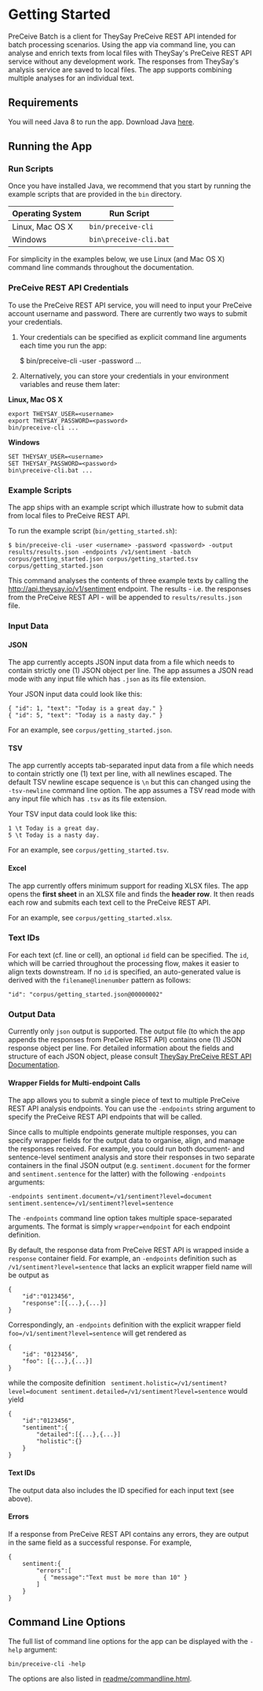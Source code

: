 # Getting Started

PreCeive Batch is a client for TheySay PreCeive REST API intended for batch processing scenarios.
Using the app via command line, you can analyse and enrich texts from local files with TheySay's PreCeive REST API service without any development work.
The responses from TheySay's analysis service are saved to local files. The app supports combining multiple analyses for an individual text.

## Requirements

You will need Java 8 to run the app.
Download Java [here](https://java.com/en/download/).

## Running the App

### Run Scripts

Once you have installed Java, we recommend that you start by running the example scripts that are provided in the ```bin``` directory.

| Operating System    | Run Script                  |
|---------------------|-----------------------------|
| Linux, Mac OS X     | ```bin/preceive-cli```      |
| Windows             | ```bin\preceive-cli.bat```  |

For simplicity in the examples below, we use Linux (and Mac OS X) command line commands throughout the documentation.

### PreCeive REST API Credentials

To use the PreCeive REST API service, you will need to input your PreCeive account username and password.
There are currently two ways to submit your credentials.

1) Your credentials can be specified as explicit command line arguments each time you run the app:

	$ bin/preceive-cli -user <username> -password <password> ...

2) Alternatively, you can store your credentials in your environment variables and reuse them later:

**Linux, Mac OS X**

	export THEYSAY_USER=<username>
	export THEYSAY_PASSWORD=<password>
	bin/preceive-cli ...

**Windows**

	SET THEYSAY_USER=<username>
	SET THEYSAY_PASSWORD=<password>
	bin\preceive-cli.bat ...

### Example Scripts

The app ships with an example script which illustrate how to submit data from local files to PreCeive REST API.

To run the example script (```bin/getting_started.sh```):

	$ bin/preceive-cli -user <username> -password <password> -output results/results.json -endpoints /v1/sentiment -batch corpus/getting_started.json corpus/getting_started.tsv corpus/getting_started.json

This command analyses the contents of three example texts by calling the http://api.theysay.io/v1/sentiment endpoint.
The results - i.e. the responses from the PreCeive REST API - will be appended to ```results/results.json``` file.

### Input Data

#### JSON

The app currently accepts JSON input data from a file which needs to contain strictly one (1) JSON object per line.
The app assumes a JSON read mode with any input file which has ```.json``` as its file extension.

Your JSON input data could look like this:

	{ "id": 1, "text": "Today is a great day." }
	{ "id": 5, "text": "Today is a nasty day." }

For an example, see ```corpus/getting_started.json```.

#### TSV

The app currently accepts tab-separated input data from a file which needs to contain strictly one (1) text per line, with all newlines escaped.
The default TSV newline escape sequence is `\n` but this can changed using the `-tsv-newline` command line option.
The app assumes a TSV read mode with any input file which has ```.tsv``` as its file extension.

Your TSV input data could look like this:

	1 \t Today is a great day.
	5 \t Today is a nasty day.

For an example, see ```corpus/getting_started.tsv```.

#### Excel

The app currently offers minimum support for reading XLSX files.
The app opens the **first sheet** in an XLSX file and finds the **header row**.
It then reads each row and submits each text cell to the PreCeive REST API.

For an example, see ```corpus/getting_started.xlsx```.

### Text IDs

For each text (cf. line or cell), an optional `id` field can be specified.
The `id`, which will be carried throughout the processing flow, makes it easier to align texts downstream.
If no `id` is specified, an auto-generated value is derived with the `filename@linenumber` pattern as follows:

```
"id": "corpus/getting_started.json@00000002"
```

### Output Data

Currently only ```json``` output is supported.
The output file (to which the app appends the responses from PreCeive REST API) contains one (1) JSON response object per line.
For detailed information about the fields and structure of each JSON object, please consult [TheySay PreCeive REST API Documentation](http://docs.theysay.apiary.io).

#### Wrapper Fields for Multi-endpoint Calls

The app allows you to submit a single piece of text to multiple PreCeive REST API analysis endpoints.
You can use the `-endpoints` string argument to specify the PreCeive REST API endpoints that will be called.

Since calls to multiple endpoints generate multiple responses, you can specify wrapper fields for the output data to organise, align, and manage the responses received. For example, you could run both document- and sentence-level sentiment analysis and store their responses in two separate containers in the final JSON output (e.g. `sentiment.document` for the former and `sentiment.sentence` for the latter) with the following `-endpoints` arguments:

```
-endpoints sentiment.document=/v1/sentiment?level=document sentiment.sentence=/v1/sentiment?level=sentence  
```

The `-endpoints` command line option takes multiple space-separated arguments. The format is simply `wrapper=endpoint` for each endpoint definition.

By default, the response data from PreCeive REST API is wrapped inside a `response` container field.
For example, an `-endpoints` definition such as `/v1/sentiment?level=sentence` that lacks an explicit wrapper field name will be output as


	{
		"id":"0123456",
		"response":[{...},{...}]
	}

Correspondingly, an `-endpoints` definition with the explicit wrapper field `foo=/v1/sentiment?level=sentence` will get rendered as


	{
		"id": "0123456",
		"foo": [{...},{...}]
	}


while the composite definition ` sentiment.holistic=/v1/sentiment?level=document sentiment.detailed=/v1/sentiment?level=sentence` would yield


	{
		"id":"0123456",
		"sentiment":{
			"detailed":[{...},{...}]
			"holistic":{}
		}
	}


#### Text IDs

The output data also includes the ID specified for each input text (see above).


#### Errors

If a response from PreCeive REST API contains any errors, they are output in the same field as a successful response.
For example,


	{
		sentiment:{
			"errors":[
			  { "message":"Text must be more than 10" }
			]
		}
	}

## Command Line Options

The full list of command line options for the app can be displayed with the `-help` argument:

	bin/preceive-cli -help

The options are also listed in [readme/commandline.html](./readme/commandline.html).
